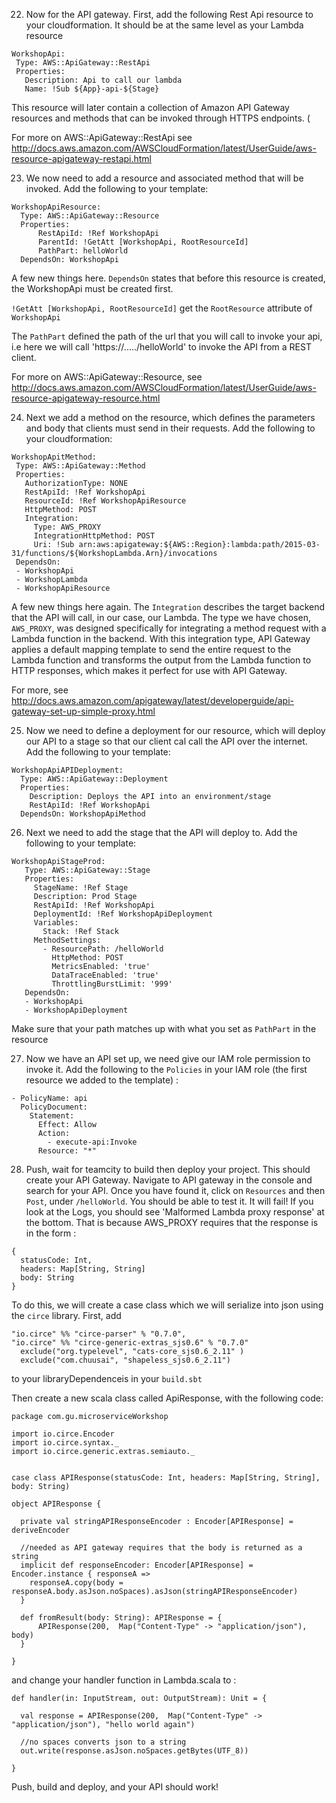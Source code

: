 22. Now for the API gateway. First, add the following Rest Api resource to your cloudformation.
 It should be at the same level as your Lambda resource

 ```
 WorkshopApi:
  Type: AWS::ApiGateway::RestApi
  Properties:
    Description: Api to call our lambda
    Name: !Sub ${App}-api-${Stage}
```
This resource will later contain a collection of Amazon API Gateway resources and methods
that can be invoked through HTTPS endpoints. (

For more on AWS::ApiGateway::RestApi see http://docs.aws.amazon.com/AWSCloudFormation/latest/UserGuide/aws-resource-apigateway-restapi.html

23. We now need to add a resource and associated method that will be invoked. Add the following
to your template:

```
WorkshopApiResource:
  Type: AWS::ApiGateway::Resource
  Properties:
      RestApiId: !Ref WorkshopApi
      ParentId: !GetAtt [WorkshopApi, RootResourceId]
      PathPart: helloWorld
  DependsOn: WorkshopApi
```

A few new things here. `DependsOn` states that before this resource is created,
the WorkshopApi must be created first.

`!GetAtt [WorkshopApi, RootResourceId]` get the `RootResource` attribute of `WorkshopApi`

The `PathPart` defined the path of the url that you will call to invoke your api, i.e
here we will call 'https://...../helloWorld' to invoke the API from a REST client.

For more on AWS::ApiGateway::Resource, see http://docs.aws.amazon.com/AWSCloudFormation/latest/UserGuide/aws-resource-apigateway-resource.html

24. Next we add a method on the resource, which defines the parameters and body that clients
 must send in their requests. Add the following to your cloudformation:

 ```
 WorkshopApitMethod:
  Type: AWS::ApiGateway::Method
  Properties:
    AuthorizationType: NONE
    RestApiId: !Ref WorkshopApi
    ResourceId: !Ref WorkshopApiResource
    HttpMethod: POST
    Integration:
      Type: AWS_PROXY
      IntegrationHttpMethod: POST
      Uri: !Sub arn:aws:apigateway:${AWS::Region}:lambda:path/2015-03-31/functions/${WorkshopLambda.Arn}/invocations
  DependsOn:
  - WorkshopApi
  - WorkshopLambda
  - WorkshopApiResource
```

A few new things here again. The `Integration` describes the target backend that the API
will call, in our case, our Lambda. The type we have chosen, `AWS_PROXY`, was designed
specifically for integrating a method request with a Lambda function in the backend.
 With this integration type, API Gateway applies a default mapping template to send the
entire request to the Lambda function and transforms the output from the Lambda function
to HTTP responses, which makes it perfect for use with API Gateway.

For more, see http://docs.aws.amazon.com/apigateway/latest/developerguide/api-gateway-set-up-simple-proxy.html

25. Now we need to define a deployment for our resource, which will deploy our API to a stage
so that our client cal call the API over the internet. Add the following to your template:

```
WorkshopApiAPIDeployment:
  Type: AWS::ApiGateway::Deployment
  Properties:
    Description: Deploys the API into an environment/stage
    RestApiId: !Ref WorkshopApi
  DependsOn: WorkshopApiMethod
```


26. Next we need to add the stage that the API will deploy to. Add the following to your template:

```
WorkshopApiStageProd:
   Type: AWS::ApiGateway::Stage
   Properties:
     StageName: !Ref Stage
     Description: Prod Stage
     RestApiId: !Ref WorkshopApi
     DeploymentId: !Ref WorkshopApiDeployment
     Variables:
       Stack: !Ref Stack
     MethodSettings:
       - ResourcePath: /helloWorld
         HttpMethod: POST
         MetricsEnabled: 'true'
         DataTraceEnabled: 'true'
         ThrottlingBurstLimit: '999'
   DependsOn:
   - WorkshopApi
   - WorkshopApiDeployment
   ```

   Make sure that your path matches up with what you set as `PathPart` in the resource


27. Now we have an API set up, we need give our IAM role permission to invoke it. Add the following to
the `Policies` in your IAM role (the first resource we added to the template) :


```
- PolicyName: api
  PolicyDocument:
    Statement:
      Effect: Allow
      Action:
        - execute-api:Invoke
      Resource: "*"
```

28. Push, wait for teamcity to build then deploy your project. This should create your API Gateway.
Navigate to API gateway in the console and search for your API. Once you have found it, click on `Resources`
and then `Post`, under `/helloWorld`. You should be able to test it. It will fail! If you look at the Logs,
you should see 'Malformed Lambda proxy response' at the bottom. That is because AWS_PROXY requires that
the response is in the form :
```
{
  statusCode: Int,
  headers: Map[String, String]
  body: String
}
```
To do this, we will create a case class which we will serialize into json using the `circe` library.
First, add

```
"io.circe" %% "circe-parser" % "0.7.0",
"io.circe" %% "circe-generic-extras_sjs0.6" % "0.7.0"
  exclude("org.typelevel", "cats-core_sjs0.6_2.11" )
  exclude("com.chuusai", "shapeless_sjs0.6_2.11")
```

to your libraryDependenceis in your `build.sbt`

Then create a new scala class called ApiResponse, with the following code:

```
package com.gu.microserviceWorkshop

import io.circe.Encoder
import io.circe.syntax._
import io.circe.generic.extras.semiauto._


case class APIResponse(statusCode: Int, headers: Map[String, String], body: String)

object APIResponse {

  private val stringAPIResponseEncoder : Encoder[APIResponse] = deriveEncoder

  //needed as API gateway requires that the body is returned as a string
  implicit def responseEncoder: Encoder[APIResponse] = Encoder.instance { responseA =>
    responseA.copy(body = responseA.body.asJson.noSpaces).asJson(stringAPIResponseEncoder)
  }

  def fromResult(body: String): APIResponse = {
      APIResponse(200,  Map("Content-Type" -> "application/json"), body)
  }

}
```

and change your handler function in Lambda.scala to :

```
def handler(in: InputStream, out: OutputStream): Unit = {

  val response = APIResponse(200,  Map("Content-Type" -> "application/json"), "hello world again")

  //no spaces converts json to a string
  out.write(response.asJson.noSpaces.getBytes(UTF_8))

}
```

Push, build and deploy, and your API should work!
